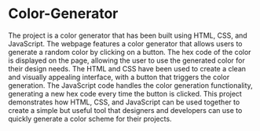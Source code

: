 # Color-Generator
The project is a color generator that has been built using HTML, CSS, and JavaScript. The webpage features a color generator that allows users to generate a random color by clicking on a button. The hex code of the color is displayed on the page, allowing the user to use the generated color for their design needs. The HTML and CSS have been used to create a clean and visually appealing interface, with a button that triggers the color generation. The JavaScript code handles the color generation functionality, generating a new hex code every time the button is clicked. This project demonstrates how HTML, CSS, and JavaScript can be used together to create a simple but useful tool that designers and developers can use to quickly generate a color scheme for their projects.
